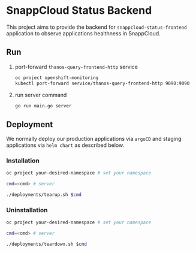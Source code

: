 # SnappCloud Status Backend

This project aims to provide the backend for `snappcloud-status-frontend` application to observe applications healthness in SnappCloud.

## Run

1. port-forward `thanos-query-frontend-http` service

    ```bash
    oc project openshift-monitoring
    kubectl port-forward service/thanos-query-frontend-http 9090:9090
    ```

2. run server command

    ```bash
    go run main.go server
    ```

## Deployment

We normally deploy our production applications via `argoCD` and staging applications via `helm chart` as described below.

### Installation

``` bash
oc project your-desired-namespace # set your namespace

cmd=<cmd> # server

./deployments/tearup.sh $cmd
```

### Uninstallation

``` bash
oc project your-desired-namespace # set your namespace

cmd=<cmd> # server

./deployments/teardown.sh $cmd
```
